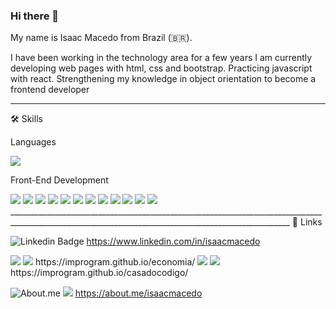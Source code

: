 ### Hi there 👋

My name is Isaac Macedo from Brazil (🇧🇷).

I have been working in the technology area for a few years
I am currently developing web pages with html, css and bootstrap.
Practicing javascript with react.
Strengthening my knowledge in object orientation to become a frontend developer

________________________________________________________________________________________________________________________________________________________________
🛠️ Skills

Languages

<img src="https://img.shields.io/badge/JavaScript-323330?style=for-the-badge&logo=javascript&logoColor=F7DF1E" />


Front-End Development

<img src="https://img.shields.io/badge/HTML5-E34F26?style=for-the-badge&logo=html5&logoColor=white" />

<img src="https://img.shields.io/badge/CSS3-1572B6?style=for-the-badge&logo=css3&logoColor=white" />

<img src="https://img.shields.io/badge/jQuery-0769AD?style=for-the-badge&logo=jquery&logoColor=white" />

<img src="https://img.shields.io/badge/Bootstrap-563D7C?style=for-the-badge&logo=bootstrap&logoColor=white" />

<img src="https://img.shields.io/badge/React-20232A?style=for-the-badge&logo=react&logoColor=61DAFB" />

<img src="https://img.shields.io/badge/Redux-593D88?style=for-the-badge&logo=redux&logoColor=white" />

<img src="https://img.shields.io/badge/Microsoft%20SQL%20Server-CC2927?style=for-the-badge&logo=microsoft%20sql%20server&logoColor=white" />

<img src="https://img.shields.io/badge/Angular-DD0031?style=for-the-badge&logo=angular&logoColor=white" />

<img src="https://img.shields.io/badge/JWT-000000?style=for-the-badge&logo=JSON%20web%20tokens&logoColor=white" />

<img src="https://img.shields.io/badge/TypeScript-007ACC?style=for-the-badge&logo=typescript&logoColor=white" />

<img src="https://img.shields.io/badge/Kibana-005571?style=for-the-badge&logo=Kibana&logoColor=white" />

<img src="https://img.shields.io/badge/Ubuntu-E95420?style=for-the-badge&logo=ubuntu&logoColor=white" />
____________________________________________________________________________________________________________________________________________________
🔗 Links


![Linkedin Badge](https://img.shields.io/badge/-LinkedIn-blue?style=flat-square&logo=Linkedin&logoColor=white&link=https://www.linkedin.com/in/isaacmacedo)
https://www.linkedin.com/in/isaacmacedo

<img src="https://img.shields.io/badge/GitHub%20Pages-222222?style=for-the-badge&logo=GitHub%20Pages&logoColor=white" />
<img src="https://img.shields.io/badge/website-000000?style=for-the-badge&logo=About.me&logoColor=white" />
https://improgram.github.io/economia/

<img src="https://img.shields.io/badge/GitHub%20Pages-222222?style=for-the-badge&logo=GitHub%20Pages&logoColor=white" />
<img src="https://img.shields.io/badge/website-000000?style=for-the-badge&logo=About.me&logoColor=white" />
https://improgram.github.io/casadocodigo/

![About.me](https://img.shields.io/badge/-About.me-000000?style=for-the-badge&logo=Aboutme&logoColor=white) <img src="https://img.shields.io/badge/website-000000?style=for-the-badge&logo=About.me&logoColor=white" />
https://about.me/isaacmacedo
